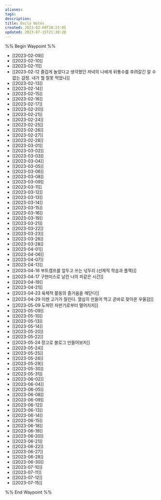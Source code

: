 ```yaml
---
aliases: 
tags: 
description:
title: Daily Notes
created: 2023-02-09T18:23:05
updated: 2023-07-15T21:30:20
---
```

%% Begin Waypoint %%
- [[2023-02-09]]
- [[2023-02-10]]
- [[2023-02-11]]
- [[2023-02-12 즐겁게 놀았다고 생각했던 저녁의 나에게 뒤통수를 후려갈긴 알 수 없는 감정. 내가 뭘 잘못 먹었나]]
- [[2023-02-13]]
- [[2023-02-14]]
- [[2023-02-15]]
- [[2023-02-16]]
- [[2023-02-17]]
- [[2023-02-20]]
- [[2023-02-21]]
- [[2023-02-24]]
- [[2023-02-25]]
- [[2023-02-26]]
- [[2023-02-27]]
- [[2023-02-28]]
- [[2023-03-01]]
- [[2023-03-02]]
- [[2023-03-03]]
- [[2023-03-04]]
- [[2023-03-05]]
- [[2023-03-06]]
- [[2023-03-08]]
- [[2023-03-09]]
- [[2023-03-11]]
- [[2023-03-12]]
- [[2023-03-13]]
- [[2023-03-14]]
- [[2023-03-15]]
- [[2023-03-16]]
- [[2023-03-19]]
- [[2023-03-21]]
- [[2023-03-22]]
- [[2023-03-23]]
- [[2023-03-26]]
- [[2023-03-28]]
- [[2023-04-01]]
- [[2023-04-06]]
- [[2023-04-07]]
- [[2023-04-13]]
- [[2023-04-16 부트캠프를 앞두고 쓰는 넋두리 (선제적 학습과 플젝)]]
- [[2023-04-17 구현미스로 날린 나의 피같은 시간]]
- [[2023-04-19]]
- [[2023-04-21]]
- [[2023-04-23 육체적 활동의 즐거움을 깨닫다]]
- [[2023-04-29 이젠 고기가 질린다. 열심히 만들어 먹고 곧바로 찾아온 우울감]]
- [[2023-05-09 도파민 자판기로부터 멀어지자]]
- [[2023-05-09]]
- [[2023-05-10]]
- [[2023-05-13]]
- [[2023-05-14]]
- [[2023-05-20]]
- [[2023-05-22]]
- [[2023-05-24 장고로 블로그 만들어보자]]
- [[2023-05-24]]
- [[2023-05-25]]
- [[2023-05-26]]
- [[2023-05-29]]
- [[2023-05-30]]
- [[2023-05-31]]
- [[2023-06-02]]
- [[2023-06-04]]
- [[2023-06-05]]
- [[2023-06-08]]
- [[2023-06-09]]
- [[2023-06-12]]
- [[2023-06-13]]
- [[2023-06-14]]
- [[2023-06-15]]
- [[2023-06-18]]
- [[2023-06-19]]
- [[2023-06-20]]
- [[2023-06-21]]
- [[2023-06-22]]
- [[2023-06-27]]
- [[2023-06-28]]
- [[2023-06-30]]
- [[2023-07-10]]
- [[2023-07-11]]
- [[2023-07-12]]
- [[2023-07-15]]

%% End Waypoint %%
